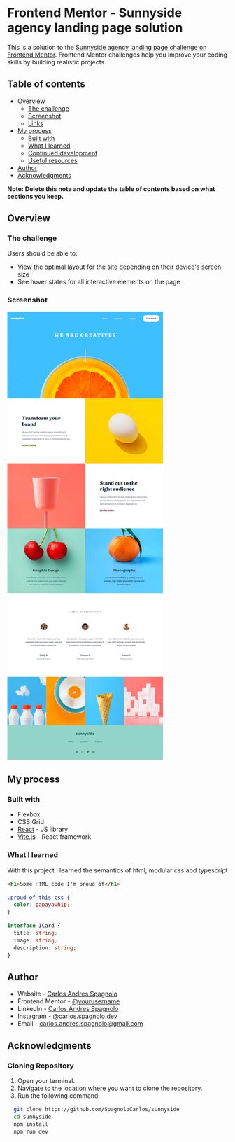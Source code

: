 # Frontend Mentor - Sunnyside agency landing page solution

This is a solution to the [Sunnyside agency landing page challenge on Frontend Mentor](https://www.frontendmentor.io/challenges/sunnyside-agency-landing-page-7yVs3B6ef). Frontend Mentor challenges help you improve your coding skills by building realistic projects.

## Table of contents

- [Overview](#overview)
  - [The challenge](#the-challenge)
  - [Screenshot](#screenshot)
  - [Links](#links)
- [My process](#my-process)
  - [Built with](#built-with)
  - [What I learned](#what-i-learned)
  - [Continued development](#continued-development)
  - [Useful resources](#useful-resources)
- [Author](#author)
- [Acknowledgments](#acknowledgments)

**Note: Delete this note and update the table of contents based on what sections you keep.**

## Overview

### The challenge

Users should be able to:

- View the optimal layout for the site depending on their device's screen size
- See hover states for all interactive elements on the page

### Screenshot

![](./public/screenshot.webp)

## My process

### Built with

- Flexbox
- CSS Grid
- [React](https://reactjs.org/) - JS library
- [Vite.js](https://vitejs.dev/) - React framework

### What I learned

With this project I learned the semantics of html, modular css abd typescript

```html
<h1>Some HTML code I'm proud of</h1>
```

```css
.proud-of-this-css {
  color: papayawhip;
}
```

```ts
interface ICard {
  title: string;
  image: string;
  description: string;
}
```

## Author

- Website - [Carlos Andres Spagnolo](https://spagnolo-carlos.netlify.app/)
- Frontend Mentor - [@yourusername](https://www.frontendmentor.io/profile/SpagnoloCarlos)
- LinkedIn - [Carlos Andres Spagnolo](https://www.linkedin.com/in/carlos-spagnolo-andres/)
- Instagram - [@carlos.spagnolo.dev](https://www.instagram.com/carlos.spagnolo.dev/)
- Email - [carlos.andres.spagnolo@gmail.com](mailto:your.email@gmail.com)

## Acknowledgments

### Cloning Repository

1. Open your terminal.
2. Navigate to the location where you want to clone the repository.
3. Run the following command:

```bash
  git clone https://github.com/SpagnoloCarlos/sunnyside
  cd sunnyside
  npm install
  npm run dev
```
